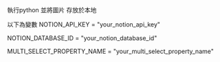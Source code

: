 執行python 並將圖片 存放於本地

以下為變數
NOTION_API_KEY = "your_notion_api_key"

NOTION_DATABASE_ID = "your_notion_database_id"

MULTI_SELECT_PROPERTY_NAME = "your_multi_select_property_name"

